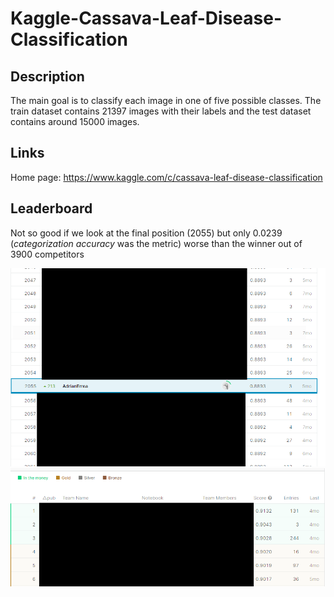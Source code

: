 # Kaggle-Cassava-Leaf-Disease-Classification

## Description
The main goal is to classify each image in one of five possible classes. The train dataset contains 21397 images with their labels and the test dataset contains around 15000 images.

## Links

Home page: https://www.kaggle.com/c/cassava-leaf-disease-classification

## Leaderboard

Not so good if we look at the final position (2055) but only 0.0239 (_categorization accuracy_ was the metric) worse than the winner out of 3900 competitors

<img src="./images/Leaderboard_1.png" width="512"/>

<img src="./images/Leaderboard_2.png" width="512"/>


